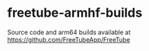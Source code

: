 # freetube-armhf-builds
Source code and arm64 builds available at https://github.com/FreeTubeApp/FreeTube
